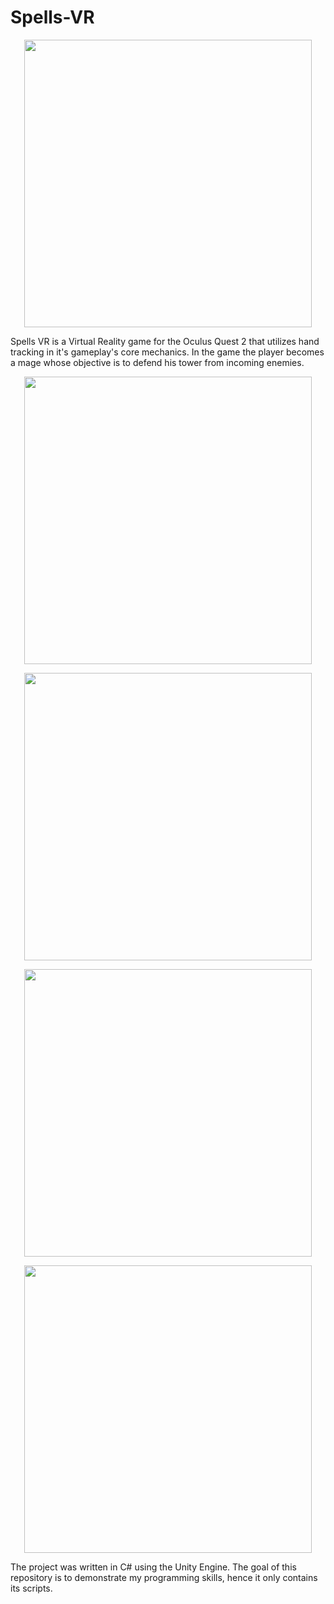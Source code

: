 # Spells-VR

<p align="center">
  <img width="460" src="https://user-images.githubusercontent.com/62397807/222025407-9e34ee7e-a8e1-4131-b5ff-11f41bdd9449.jpg">
</p>

Spells VR is a Virtual Reality game for the Oculus Quest 2 that utilizes hand tracking in it's gameplay's core mechanics. In the game the player becomes a mage whose objective is to defend his tower from incoming enemies. 

<p align="center">
  <img width="460" src="https://user-images.githubusercontent.com/62397807/222025151-b358399b-b804-4207-b502-9aab492aad2b.png">
</p>
<p align="center">
  <img width="460" src="https://user-images.githubusercontent.com/62397807/222025202-4bcf168e-fd46-4ac7-ab3a-024590dffb1b.png">
</p>
<p align="center">
  <img width="460" src="https://user-images.githubusercontent.com/62397807/222025226-ac86976b-5951-48c0-81f1-d6b0b54bf1b4.png">
</p>
<p align="center">
  <img width="460" src="https://user-images.githubusercontent.com/62397807/222025242-75848485-08d1-421e-894c-425d55fa57f9.png">
</p>

The project was written in C# using the Unity Engine. The goal of this repository is to demonstrate my programming skills, hence it only contains its scripts.
